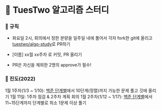 # :crystal_ball: TuesTwo 알고리즘 스터디



### :loudspeaker: 규칙

- 화요일 2시, 회의에서 정한 분량을 일주일 내에 풀어서 각자 fork한 git에 올리고 [tuestwo/algo-study](https://github.com/tuestwo/algo-study)로 PR하기

- [이름] xx월 xx주차 로 커밋, PR 올리기

- PR은 자신을 제외한 2명의 approve가 필수!



### :calendar: 진도(2022)

1월 1주차(1/3 ~ 1/10): [백준 단계별](https://www.acmicpc.net/step)에서 10단계(정렬)까지 가능한 문제 풀고 깃에 올리기 
1월 11일: 1주차 점검 & 2주차 계획 회의
1월 2주차(1/12 ~ 1/17): [백준 단계별](https://www.acmicpc.net/step)에서 11~15단계까지 단계별로 최소 1문제 이상 풀기
